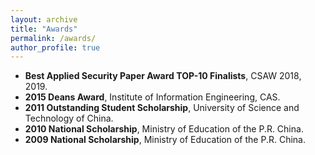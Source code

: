 ```yaml
---
layout: archive
title: "Awards"
permalink: /awards/
author_profile: true
---
```


<ul>
<li><strong>Best Applied Security Paper Award TOP-10 Finalists</strong>, CSAW 2018, 2019.</li>
<li><strong>2015 Deans Award</strong>, Institute of Information Engineering, CAS.</li>
<li><strong>2011 Outstanding Student Scholarship</strong>, University of Science and Technology of China.</li>
<li><strong>2010 National Scholarship</strong>, Ministry of Education of the P.R. China.</li>
<li><strong>2009 National Scholarship</strong>, Ministry of Education of the P.R. China.</li>
</ul>
